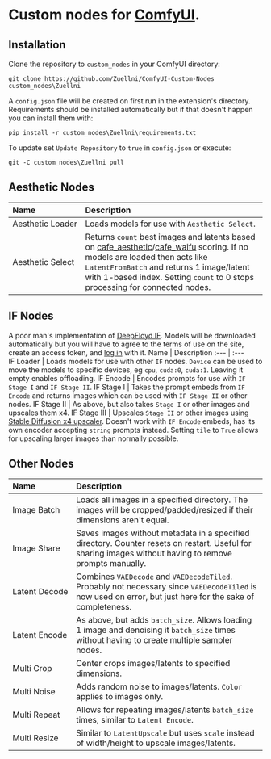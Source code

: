 # Custom nodes for [ComfyUI](https://github.com/comfyanonymous/ComfyUI).

## Installation
Clone the repository to `custom_nodes` in your ComfyUI directory:
```
git clone https://github.com/Zuellni/ComfyUI-Custom-Nodes custom_nodes\Zuellni
```

A `config.json` file will be created on first run in the extension's directory.  
Requirements should be installed automatically but if that doesn't happen you can install them with:
```
pip install -r custom_nodes\Zuellni\requirements.txt
```

To update set `Update Repository` to `true` in `config.json` or execute:
```
git -C custom_nodes\Zuellni pull
```

## Aesthetic Nodes
Name | Description
:--- | :---
Aesthetic&nbsp;Loader | Loads models for use with `Aesthetic Select`.
Aesthetic&nbsp;Select | Returns `count` best images and latents based on [cafe_aesthetic](https://huggingface.co/cafeai/cafe_aesthetic)/[cafe_waifu](https://huggingface.co/cafeai/cafe_waifu) scoring. If no models are loaded then acts like `LatentFromBatch` and returns 1 image/latent with 1-based index. Setting `count` to 0 stops processing for connected nodes.

## IF Nodes
A poor man's implementation of [DeepFloyd IF](https://huggingface.co/DeepFloyd). Models will be downloaded automatically but you will have to agree to the terms of use on the site, create an access token, and [log in](https://huggingface.co/docs/huggingface_hub/quick-start#login) with it.
Name | Description
:--- | :---
IF&nbsp;Loader | Loads models for use with other `IF` nodes. `Device` can be used to move the models to specific devices, eg `cpu`, `cuda:0`, `cuda:1`. Leaving it empty enables offloading.
IF&nbsp;Encode | Encodes prompts for use with `IF Stage I` and `IF Stage II`.
IF&nbsp;Stage&nbsp;I | Takes the prompt embeds from `IF Encode` and returns images which can be used with `IF Stage II` or other nodes.
IF&nbsp;Stage&nbsp;II | As above, but also takes `Stage I` or other images and upscales them x4.
IF&nbsp;Stage&nbsp;III | Upscales `Stage II` or other images using [Stable Diffusion x4 upscaler](https://huggingface.co/stabilityai/stable-diffusion-x4-upscaler). Doesn't work with `IF Encode` embeds, has its own encoder accepting `string` prompts instead. Setting `tile` to `True` allows for upscaling larger images than normally possible.

## Other Nodes
Name | Description
:--- | :---
Image&nbsp;Batch | Loads all images in a specified directory. The images will be cropped/padded/resized if their dimensions aren't equal.
Image&nbsp;Share | Saves images without metadata in a specified directory. Counter resets on restart. Useful for sharing images without having to remove prompts manually.
Latent&nbsp;Decode | Combines `VAEDecode` and `VAEDecodeTiled`. Probably not necessary since `VAEDecodeTiled` is now used on error, but just here for the sake of completeness.
Latent&nbsp;Encode | As above, but adds `batch_size`. Allows loading 1 image and denoising it `batch_size` times without having to create multiple sampler nodes.
Multi&nbsp;Crop | Center crops images/latents to specified dimensions.
Multi&nbsp;Noise | Adds random noise to images/latents. `Color` applies to images only.
Multi&nbsp;Repeat | Allows for repeating images/latents `batch_size` times, similar to `Latent Encode`.
Multi&nbsp;Resize | Similar to `LatentUpscale` but uses `scale` instead of width/height to upscale images/latents.
